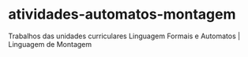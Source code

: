 # atividades-automatos-montagem
Trabalhos das unidades curriculares Linguagem Formais e Automatos | Linguagem de Montagem
